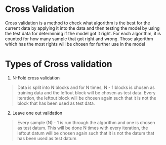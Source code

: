 # Cross Validation
Cross validation is a method to check what algorithm is the best for the current data by applying it into the data
and then testing the model by using the test data for determining if the model got it right. For each algorithm, it
is counted for how many sample that got right and wrong. Those algorithm which has the most rights will be chosen for 
further use in the model

# Types of Cross validation
1. N-Fold cross validation
> Data is split into N blocks and for N times, N - 1 blocks is chosen as training data and the leftout block will be chosen as test data.
Every iteration, the leftout block will be chosen again such that it is not the block that has been used as test data.
2. Leave one out validation
> Every sample (N) - 1 is run through the algorithm and one is chosen as test datum. This will be done N times with every iteration, 
the leftout datum will be chosen again such that it is not the datum that has been used as test datum.